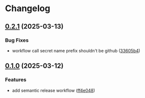 # Changelog

## [0.2.1](https://github.com/xebis/github-actions-and-workflows/compare/v0.2.0...v0.2.1) (2025-03-13)

### Bug Fixes

* workflow call secret name prefix shouldn't be github ([33605b4](https://github.com/xebis/github-actions-and-workflows/commit/33605b45bc756fb64121e1b120c36fb2dd0627d2))

## [0.1.0](https://github.com/xebis/github-actions-and-workflows/compare/v0.0.0...v0.1.0) (2025-03-12)

### Features

* add semantic release workflow ([ff4e048](https://github.com/xebis/github-actions-and-workflows/commit/ff4e048a98bf97c28f7819ceeb5c7248c9d3be07))
